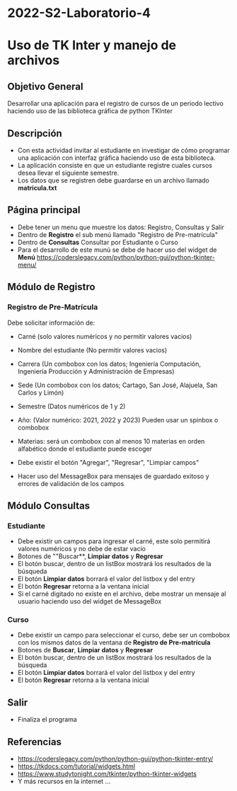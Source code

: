 # 2022-S2-Laboratorio-4
# Uso de TK Inter y manejo de archivos

## Objetivo General

Desarrollar una aplicación para el registro de cursos de un periodo lectivo haciendo uso de las biblioteca gráfica de python TKInter

## Descripción

- Con esta actividad invitar al estudiante en investigar de cómo programar una aplicación con interfaz gráfica haciendo uso de esta biblioteca.
- La aplicación consiste en que un estudiante registre cuales cursos desea llevar el siguiente semestre.
- Los datos que se registren debe guardarse en un archivo llamado **matricula.txt**

## Página principal

- Debe  tener un menu que muestre los datos: Registro, Consultas y Salir
- Dentro de **Registro** el sub menú llamado "Registro de Pre-matrícula"
- Dentro de **Consultas** Consultar por Estudiante o Curso
- Para el desarrollo de este munú se debe de hacer uso del widget de **Menú** https://coderslegacy.com/python/python-gui/python-tkinter-menu/ 

## Módulo de Registro

### Registro de Pre-Matrícula
Debe solicitar información de:
- Carné (solo valores numéricos y no permitir valores vacios)
- Nombre del estudiante (No permitir valores vacios)
- Carrera (Un combobox con los datos; Ingeniería Computación, Ingeniería Producción y Administración de Empresas)
- Sede (Un combobox con los datos; Cartago, San José, Alajuela, San Carlos y Limón)
- Semestre (Datos numéricos de 1 y 2)
- Año: (Valor numérico: 2021, 2022 y 2023) Pueden usar un spinbox o combobox

- Materias: será un combobox con al menos 10 materias en orden alfabético donde el estudiante puede escoger
- Debe existir el botón "Agregar", "Regresar", "Limpiar campos"
- Hacer uso del MessageBox para mensajes de guardado exitoso y errores de validación de los campos

## Módulo Consultas

### Estudiante

- Debe existir un campos para ingresar el carné, este solo permitirá valores numéricos y no debe de estar vacío
- Botones de ""Buscar**, **Limpiar datos** y **Regresar**
- El botón buscar, dentro de un listBox mostrará los resultados de la búsqueda
- El botón **Limpiar datos** borrará el valor del listbox y del entry
- El botón **Regresar** retorna a la ventana inicial
- Si el carné digitado no existe en el archivo, debe mostrar un mensaje al usuario haciendo uso del widget de MessageBox

### Curso

- Debe existir un campo para seleccionar el curso, debe ser un combobox con los mismos datos de la ventana de **Registro de Pre-matrícula**
- Botones de **Buscar**, **Limpiar datos** y **Regresar**
- El botón buscar, dentro de un listBox mostrará los resultados de la búsqueda
- El botón **Limpiar datos** borrará el valor del listbox y del entry
- El botón **Regresar** retorna a la ventana inicial

## Salir

- Finaliza el programa

## Referencias
- https://coderslegacy.com/python/python-gui/python-tkinter-entry/
- https://tkdocs.com/tutorial/widgets.html
- https://www.studytonight.com/tkinter/python-tkinter-widgets
- Y más recursos en la internet ...
